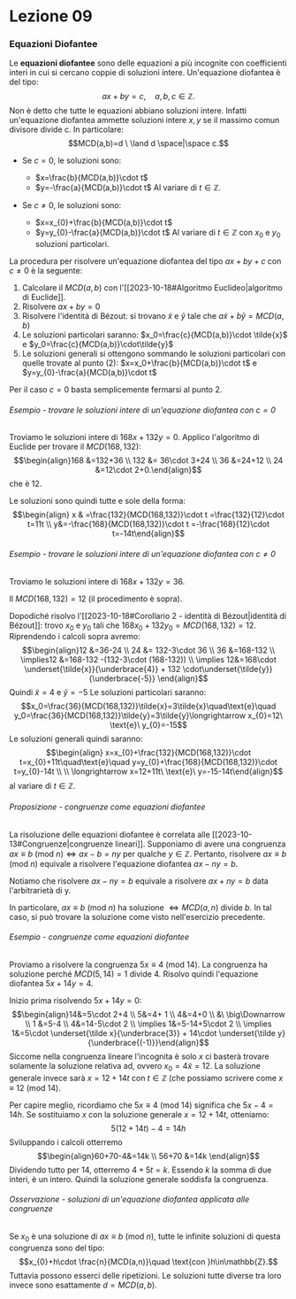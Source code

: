 # Lezione 09
### Equazioni Diofantee
Le **equazioni diofantee** sono delle equazioni a più incognite con coefficienti interi in cui si cercano coppie di soluzioni intere. Un'equazione diofantea è del tipo: $$ax+by=c,\quad a,b,c\in\mathbb{Z}.$$Non è detto che tutte le equazioni abbiano soluzioni intere. Infatti un'equazione diofantea ammette soluzioni intere $x,y$ se il massimo comun divisore divide c. In particolare: $$MCD(a,b)=d \ \land d \space|\space c.$$
- Se $c=0,$ le soluzioni sono:
	- $x=\frac{b}{MCD(a,b)}\cdot t$
	- $y=-\frac{a}{MCD(a,b)}\cdot t$
	Al variare di $t\in \mathbb{Z}.$

- Se $c\ne0,$ le soluzioni sono:
	- $x=x_{0}+\frac{b}{MCD(a,b)}\cdot t$
	- $y=y_{0}-\frac{a}{MCD(a,b)}\cdot t$
	Al variare di $t\in \mathbb{Z}$ con $x_0$ e $y_0$ soluzioni particolari.

La procedura per risolvere un'equazione diofantea del tipo $ax+by+c$ con $c\ne 0$ è la seguente:
1) Calcolare il $MCD(a,b)$ con l'[[2023-10-18#Algoritmo Euclideo|algoritmo di Euclide]]. 
2) Risolvere $ax+by=0$ 
3) Risolvere l'identità di Bézout: si trovano $\tilde{x}$ e $\tilde{y}$ tale che $a\tilde{x}+b\tilde{y}=MCD(a,b)$
4) Le soluzioni particolari saranno: $x_0=\frac{c}{MCD(a,b)}\cdot \tilde{x}$ e $y_0=\frac{c}{MCD(a,b)}\cdot\tilde{y}$
5) Le soluzioni generali si ottengono sommando le soluzioni particolari con quelle trovate al punto (2): $x=x_0+\frac{b}{MCD(a,b)}\cdot t$ e $y=y_{0}-\frac{a}{MCD(a,b)}\cdot t$

Per il caso $c=0$ basta semplicemente fermarsi al punto 2.

###### Esempio - trovare le soluzioni intere di un'equazione diofantea con $c=0$
Troviamo le soluzioni intere di $168x+132y=0.$ 
Applico l'algoritmo di Euclide per trovare il $MCD(168,132):$$$\begin{align}168 &=132+36 \\ 132 &= 36\cdot 3+24 \\ 36 &=24+12 \\ 24 &=12\cdot 2+0.\end{align}$$che è $12.$ 

Le soluzioni sono quindi tutte e sole della forma:$$\begin{align} x & =\frac{132}{MCD(168,132)}\cdot t =\frac{132}{12}\cdot t=11t \\ y&=-\frac{168}{MCD(168,132)}\cdot t =-\frac{168}{12}\cdot t=-14t\end{align}$$
###### Esempio - trovare le soluzioni intere di un'equazione diofantea con $c\ne0$
Troviamo le soluzioni intere di $168x+132y=36.$

Il $MCD(168,132)=12$ (il procedimento è sopra).

Dopodiché risolvo l'[[2023-10-18#Corollario 2 - identità di Bézout|identità di Bézout]]: trovo $x_0$ e $y_0$ tali che $168x_0+132y_0=MCD(168,132)=12.$
Riprendendo i calcoli sopra avremo: $$\begin{align}12 &=36-24 \\ 24 &= 132-3\cdot 36 \\ 36 &=168-132 \\ \implies12 &=168-132 -(132-3\cdot (168-132)) \\ \implies 12&=168\cdot \underset{\tilde{x}}{\underbrace{4}} + 132 \cdot\underset{\tilde{y}}{\underbrace{-5}} \end{align}$$Quindi $\tilde{x}=4$ e $\tilde{y}=-5$
Le soluzioni particolari saranno:$$x_0=\frac{36}{MCD(168,132)}\tilde{x}=3\tilde{x}\quad\text{e}\quad y_0=\frac{36}{MCD(168,132)}\tilde{y}=3\tilde{y}\longrightarrow x_{0}=12\ \text{e}\ y_{0}=-15$$Le soluzioni generali quindi saranno:$$\begin{align} x=x_{0}+\frac{132}{MCD(168,132)}\cdot t=x_{0}+11t\quad\text{e}\quad y=y_{0}+\frac{168}{MCD(168,132)}\cdot t=y_{0}-14t \\ \\ \longrightarrow x=12+11t\ \text{e}\ y=-15-14t\end{align}$$al variare di $t\in\mathbb{Z}.$

###### Proposizione - congruenze come equazioni diofantee
La risoluzione delle equazioni diofantee è correlata alle [[2023-10-13#Congruenze|congruenze lineari]]. Supponiamo di avere una congruenza $ax\equiv b \text{ (mod }n)\iff ax-b=ny$ per qualche $y \in \mathbb{Z}.$ Pertanto, risolvere $ax\equiv b\text{ (mod }n)$ equivale a risolvere l'equazione diofantea $ax-ny=b.$ 

Notiamo che risolvere $ax-ny=b$ equivale a risolvere $ax+ny=b$ data l'arbitrarietà di y.

In particolare, $ax\equiv b\text{ (mod }n)$ ha soluzione $\iff MCD(a,n)$ divide $b$. In tal caso, si può trovare la soluzione come visto nell'esercizio precedente.
###### Esempio - congruenze come equazioni diofantee
Proviamo a risolvere la congruenza $5x\equiv 4\text{ (mod }14).$ La congruenza ha soluzione perché $MCD(5,14)=1$ divide $4.$ Risolvo quindi l'equazione diofantea $5x+14y=4.$

Inizio prima risolvendo $5x+14y=0:$$$\begin{align}14&=5\cdot 2+4 \\ 5&=4+ 1 \\ 4&=4+0 \\ &\ \big\Downarrow \\ 1 &=5-4 \\ 4&=14-5\cdot 2 \\ \implies 1&=5-14+5\cdot 2 \\ \implies 1&=5\cdot \underset{\tilde x}{\underbrace{3}} + 14\cdot \underset{\tilde y}{\underbrace{(-1)}}\end{align}$$Siccome nella congruenza lineare l'incognita è solo $x$ ci basterà trovare solamente la soluzione relativa ad, ovvero $x_{0}=4\tilde x=12.$ La soluzione generale invece sarà $x=12+14t$ con $t\in \mathbb{Z}$ (che possiamo scrivere come $x\equiv 12\text{ (mod }14)$. 

Per capire meglio, ricordiamo che $5x\equiv 4\text{ (mod }14)$ significa che $5x-4=14h.$ Se sostituiamo $x$ con la soluzione generale $x=12+14t,$ otteniamo:$$5(12+14t)-4=14h$$Sviluppando i calcoli otterremo$$\begin{align}60+70-4&=14k \\ 56+70 &=14k \end{align}$$Dividendo tutto per $14,$ otterremo $4+5t=k.$ Essendo $k$ la somma di due interi, è un intero. Quindi la soluzione generale soddisfa la congruenza.

###### Osservazione - soluzioni di un'equazione diofantea applicata alle congruenze
Se $x_{0}$ è una soluzione di $ax\equiv b\text{ (mod }n),$ tutte le infinite soluzioni di questa congruenza sono del tipo:$$x_{0}+h\cdot \frac{n}{MCD(a,n)}\quad \text{con }h\in\mathbb{Z}.$$Tuttavia possono esserci delle ripetizioni. Le soluzioni tutte diverse tra loro invece sono esattamente $d=MCD(a,b).$

